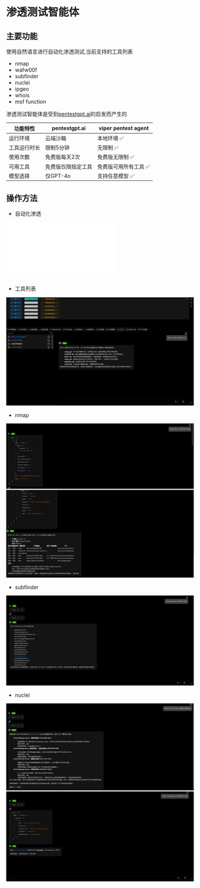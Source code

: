 # 渗透测试智能体

## 主要功能

使用自然语言进行自动化渗透测试,当前支持的工具列表

- nmap
- wafw00f
- subfinder
- nuclei
- ipgeo
- whois
- msf function

渗透测试智能体是受到[pentestgpt.ai](https://pentestgpt.ai/)的启发而产生的

| 功能特性   | pentestgpt.ai | viper pentest agent |
|--------|---------------|---------------------|
| 运行环境   | 云端沙箱          | 本地环境 ✅              |
| 工具运行时长 | 限制5分钟         | 无限制 ✅               |
| 使用次数   | 免费版每天2次       | 免费版无限制 ✅            |
| 可用工具   | 免费版仅限指定工具     | 免费版可用所有工具 ✅         |
| 模型选择   | 仅GPT-4o       | 支持任意模型 ✅            |

## 操作方法

- 自动化渗透

<iframe src="//player.bilibili.com/player.html?isOutside=true&aid=114444319334312&bvid=BV1xdGRz2E2R&cid=29772089454&p=1" scrolling="no" border="0" frameborder="no" framespacing="0" allowfullscreen="true"></iframe>

- 工具列表

![img.png](img/AI_Agent_Session_LangGraph_Pentest/img.png)

- nmap

![img_1.png](img/AI_Agent_Session_LangGraph_Pentest/img_1.png)
![img_2.png](img/AI_Agent_Session_LangGraph_Pentest/img_2.png)

- subfinder

![img_3.png](img/AI_Agent_Session_LangGraph_Pentest/img_3.png)

- nuclei

![img_4.png](img/AI_Agent_Session_LangGraph_Pentest/img_4.png)
![img_5.png](img/AI_Agent_Session_LangGraph_Pentest/img_5.png)



